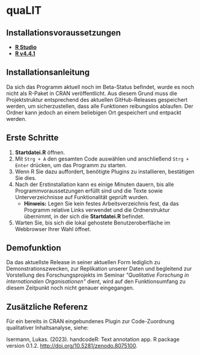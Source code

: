 # quaLIT

## Installationsvoraussetzungen
- **[R Studio](https://posit.co/download/rstudio-desktop)**  
- **[R v4.4.1](https://cran.r-project.org/bin/windows/base/old/)**  

## Installationsanleitung
Da sich das Programm aktuell noch im Beta-Status befindet, wurde es noch nicht als R-Paket in CRAN veröffentlicht. Aus diesem Grund muss die Projektstruktur entsprechend des aktuellen GitHub-Releases gespeichert werden, um sicherzustellen, dass alle Funktionen reibungslos ablaufen. Der Ordner kann jedoch an einem beliebigen Ort gespeichert und entpackt werden.  

## Erste Schritte
1. **Startdatei.R** öffnen.  
2. Mit `Strg + A` den gesamten Code auswählen und anschließend `Strg + Enter` drücken, um das Programm zu starten.  
3. Wenn R Sie dazu auffordert, benötigte Plugins zu installieren, bestätigen Sie dies.  
4. Nach der Erstinstallation kann es einige Minuten dauern, bis alle Programmvoraussetzungen erfüllt sind und die Texte sowie Unterverzeichnisse auf Funktionalität geprüft wurden.  
   - **Hinweis:** Legen Sie kein festes Arbeitsverzeichnis fest, da das Programm relative Links verwendet und die Ordnerstruktur übernimmt, in der sich die **Startdatei.R** befindet.  
5. Warten Sie, bis sich die lokal gehostete Benutzeroberfläche im Webbrowser Ihrer Wahl öffnet.  

## Demofunktion
Da das aktuellste Release in seiner aktuellen Form lediglich zu Demonstrationszwecken, zur Replikation unserer Daten und begleitend zur Vorstellung des Forschungsprojekts im Seminar *"Qualitative Forschung in internationalen Organisationen"* dient, wird auf den Funktionsumfang zu diesem Zeitpunkt noch nicht genauer eingegangen.

## Zusätzliche Referenz
Für ein bereits in CRAN eingebundenes Plugin zur Code-Zuordnung qualitativer Inhaltsanalyse, siehe:

Isermann, Lukas. (2023). handcodeR: Text annotation app. R package version 0.1.2. http://doi.org/10.5281/zenodo.8075100.

